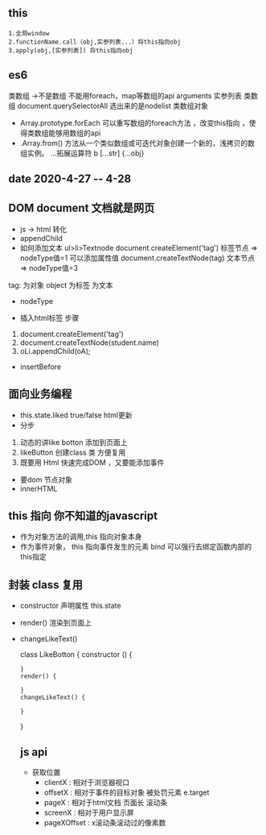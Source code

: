 
## this
    1.全局window
    2.functionName.call（obj,实参列表...）将this指向obj
    3.apply(obj,[实参列表]) 将this指向obj
## es6
 类数组 ->不是数组 不能用foreach，map等数组的api
 arguments 实参列表 类数组 
 document.querySelectorAll 选出来的是nodelist 类数组对象  
 - Array.prototype.forEach 可以重写数组的foreach方法 ，改变this指向 ，使得类数组能够用数组的api
 - .Array.from() 方法从一个类似数组或可迭代对象创建一个新的，浅拷贝的数组实例。
 ...拓展运算符 b
 [...str] {...obj}  
## date 2020-4-27  -- 4-28
## DOM document 文档就是网页
- js -> html 转化
- appendChild
- 如何添加文本
ul>li>Textnode
document.createElement('tag') 标签节点 => nodeType值=1 可以添加属性值 
document.createTextNode(tag) 文本节点  => nodeType值=3

tag: 为对象 object 为标签 为文本
- nodeType

- 插入html标签 步骤
1. document.createElement('tag') 
2. document.createTextNode(student.name) 
3. oLi.appendChild(oA);

- insertBefore
 
## 面向业务编程
- this.state.liked  true/false html更新
- 分步
1. 动态的讲like botton 添加到页面上
2. likeButton  创建class 类 方便复用
3. 既要用 Html 快速完成DOM ，又要能添加事件
  - 要dom 节点对象
  - innerHTML
## this 指向  你不知道的javascript
- 作为对象方法的调用,this 指向对象本身
- 作为事件对象， this 指向事件发生的元素
  bind 可以强行去绑定函数内部的this指定
   

## 封装 class 复用
- constructor 声明属性 this.state
- render() 渲染到页面上
- changeLikeText()

  class LikeBotton {
      constructor () {

      }
      render() {

      }
      changeLikeText() {

      }
  }

  ## js api
  - 获取位置
    - clientX : 相对于浏览器视口
    - offsetX : 相对于事件的目标对象 被处罚元素  e.target
    - pageX : 相对于html文档 页面长 滚动条
    - screenX : 相对于用户显示屏
    - pageXOffset : x滚动条滚动过的像素数